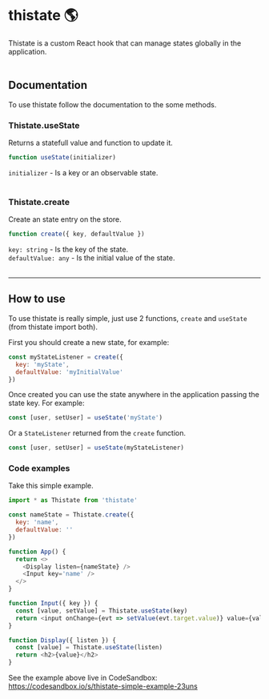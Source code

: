 # thistate :earth_americas:
Thistate is a custom React hook that can manage states globally in the application.
<br/><br/>

## Documentation

To use thistate follow the documentation to the some methods.

### **Thistate.useState**

Returns a statefull value and function to update it.<br/>

```javascript
function useState(initializer)
```

`initializer` - Is a key or an observable state.<br/><br/>



### **Thistate.create**

Create an state entry on the store.<br/>

```javascript
function create({ key, defaultValue })
```

`key: string` - Is the key of the state.<br/>
`defaultValue: any` - Is the initial value of the state.<br/><br/>

---

## How to use

To use thistate is really simple, just use 2 functions, `create` and `useState` (from thistate import both).

First you should create a new state, for example:

```javascript
const myStateListener = create({
  key: 'myState',
  defaultValue: 'myInitialValue'
})
```

Once created you can use the state anywhere in the application passing the state key. For example:

```javascript
const [user, setUser] = useState('myState')
```

Or a `StateListener` returned from the `create` function.

```javascript
const [user, setUser] = useState(myStateListener)
```

### Code examples

Take this simple example.

```javascript
import * as Thistate from 'thistate'

const nameState = Thistate.create({
  key: 'name',
  defaultValue: ''
})

function App() {
  return <>
    <Display listen={nameState} />
    <Input key='name' />
  </>
}

function Input({ key }) {
  const [value, setValue] = Thistate.useState(key)
  return <input onChange={evt => setValue(evt.target.value)} value={value} />
}

function Display({ listen }) {
  const [value] = Thistate.useState(listen)
  return <h2>{value}</h2>
}
```

See the example above live in CodeSandbox:
https://codesandbox.io/s/thistate-simple-example-23uns